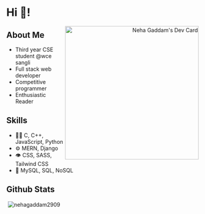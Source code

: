 <!--<img src="https://github.com/Nehagaddam2909/Nehagaddam2909/blob/main/neha_gaddam.gif" />-->
<h1>Hi 👋!</h1>
<div align="right"><a href="https://app.daily.dev/gaddam_neha_29">
  <img src="https://api.daily.dev/devcards/091db1443e2c4d3bbd900215d58a6fd9.png?r=q7q" width="350" alt="Neha Gaddam's Dev Card" align="right"/>
</a></div>

  ##   About Me
<ul>
  <li>
    Third year CSE student @wce sangli </li>
  <li>Full stack web developer </li>
  <li>Competitive programmer</li>
  <li>Enthusiastic Reader</li>
</ul>

  ##  Skills
  
 <ul>
  <li>👩‍💻 C, C++, JavaScript, Python</li>
  <li>⚙️ MERN, Django </li>
  <li>👁️ CSS, SASS, Tailwind CSS</li>
  <li>💽 MySQL, SQL, NoSQL </li>
 </ul>
  
 ## Github Stats
 <div>
<p align="left">&nbsp;<img align="center" src="https://github-readme-streak-stats.herokuapp.com/?user=nehagaddam2909&theme=radical" alt="nehagaddam2909" /></p>

</div>
